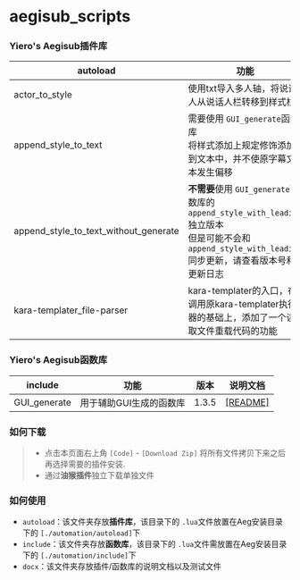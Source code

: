 # aegisub_scripts

### Yiero's Aegisub插件库

| autoload                              | 功能                                                         | 版本  |                                           说明文档                                           |
| ------------------------------------- | ------------------------------------------------------------ | :---: |:----------------------------------------------------------------------------------------:|
| actor_to_style                        | 使用txt导入多人轴，将说话人从说话人栏转移到样式栏            | 1.1.3 |                       [[README]](./docx/actor_to_style/README.md)                        |
| append_style_to_text                  | 需要使用 `GUI_generate`函数库<br />将样式添加上规定修饰添加到文本中，并不使原字幕文本发生偏移 | 1.2.5 |                    [[README]](./docx/append_style_to_text/README.md)                     |
| append_style_to_text_without_generate | **不需要**使用 `GUI_generate`函数库的 `append_style_with_leading`独立版本<br />但是可能不会和 `append_style_with_leading`同步更新，请查看版本号和更新日志 | 1.2.5 |                                            ↑                                             |
| kara-templater_file-parser            | kara-templater的入口，在调用原kara-templater执行器的基础上，添加了一个读取文件重载代码的功能 | 1.2.3 | [[README]](./docx/kara-templater/Apply%20Karaoke%20Template%20File%20Parser%20README.md) |

### Yiero's Aegisub函数库

| include      | 功能                    | 版本  | 说明文档                               |
| ------------ | ----------------------- | ----- | -------------------------------------- |
| GUI_generate | 用于辅助GUI生成的函数库 | 1.3.5 | [[README]](./docx/GUI_generate/README.md) |

### 如何下载

> - 点击本页面右上角 `[Code]` - `[Download Zip]` 将所有文件拷贝下来之后再选择需要的插件安装.
> - 通过**油猴插件**独立下载单独文件

### 如何使用

- `autoload`：该文件夹存放**插件库**，该目录下的 `.lua`文件放置在Aeg安装目录下的 `[./automation/autoload]`下
- `include`：该文件夹存放**函数库**，该目录下的 `.lua`文件需放置在Aeg安装目录下的 `[./automation/include]`下
- `docx`：该文件夹存放插件/函数库的说明文档以及测试文件
